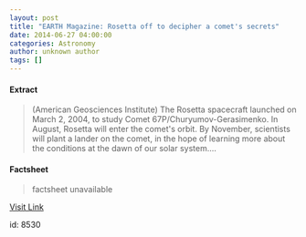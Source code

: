 ```yaml
---
layout: post
title: "EARTH Magazine: Rosetta off to decipher a comet's secrets"
date: 2014-06-27 04:00:00
categories: Astronomy
author: unknown author
tags: []
---
```



#### Extract
>(American Geosciences Institute) The Rosetta spacecraft launched on March 2, 2004, to study Comet 67P/Churyumov-Gerasimenko. In August, Rosetta will enter the comet's orbit. By November, scientists will plant a lander on the comet, in the hope of learning more about the conditions at the dawn of our solar system....

#### Factsheet
>factsheet unavailable

[Visit Link](http://www.eurekalert.org/pub_releases/2014-06/agi-emr062714.php)

id:    8530


